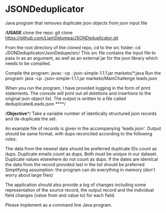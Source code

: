 # JSONDeduplicator
Java program that removes duplicate json objects from json input file


/****USAGE****
clone the repo: git clone https://github.com/LiamDelumpa/JSONDeduplicator.git

From the root directory of the cloned repo, cd to the src folder: cd JSONDeduplicator/JsonDedupe/src/
This src file contains the input file to pass in as an argument, as well as an external jar for the json library which needs to be compiled.

Compile the program: javac -cp .:json-simple-1.1.1.jar marketo/*.java
Run the program: java -cp .:json-simple-1.1.1.jar marketo/MainChallenge leads.json 

When you run the program, I have provided logging in the form of print statements. The console will print out all deletions and insertions
to the original json object list. 
The output is written to a file called deduplicatedLeads.json
****/

/******Objective*******/
 Take a variable number of identically structured json records and de-duplicate the set.

 An example file of records is given in the accompanying 'leads.json'. Output should be same format, with dups reconciled according to the following rules:

The data from the newest date should be preferred
duplicate IDs count as dups. Duplicate emails count as dups. Both must be unique in our dataset. Duplicate values elsewhere do not count as dups.
If the dates are identical the data from the record provided last in the list should be preferred
 Simplifying assumption: the program can do everything in memory (don't worry about large files)

The application should also provide a log of changes including some representation of the source record, the output record and the individual field changes (value from and value to) for each field.

Please implement as a command line Java program.
